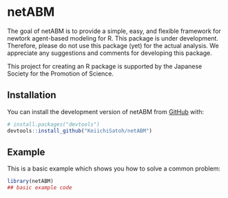 
# netABM

<!-- badges: start -->
<!-- badges: end -->

The goal of netABM is to provide a simple, easy, and flexible framework for newtork agent-based modeling for R. This package is under development. Therefore, please do not use this package (yet) for the actual analysis. We appreciate any suggestions and comments for developing this package. 

This project for creating an R package is supported by the Japanese Society for the Promotion of Science.

## Installation

You can install the development version of netABM from [GitHub](https://github.com/) with:

``` r
# install.packages("devtools")
devtools::install_github("KeiichiSatoh/netABM")
```

## Example

This is a basic example which shows you how to solve a common problem:

``` r
library(netABM)
## basic example code
```

